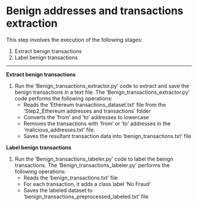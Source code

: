 # Benign addresses and transactions extraction

This step involves the execution of the following stages:
1. Extract benign transactions
2. Label benign transactions

---

**Extract benign transactions**
1.	Run the ‘Benign_transactions_extractor.py’ code to extract and save the benign transactions in a text file. The ‘Benign_transactions_extractor.py’ code performs the following operations:
    - Reads the ‘Ethereum transactions_dataset.txt’ file from the ‘Step2_Ethereum addresses and transactions’ folder
    - Converts the ‘from’ and ‘to’ addresses to lowercase
    - Removes the transactions with ‘from’ or ‘to’ addresses in the ‘malicious_addresses.txt’ file.
    - Saves the resultant transaction data into ‘benign_transactions.txt’ file

**Label benign transactions**
1.	Run the ‘Benign_transactions_labeler.py’ code to label the benign transactions. The ‘Benign_transactions_labeler.py’ performs the following operations:
    - Reads the ‘benign_transactions.txt’ file
    - For each transaction, it adds a class label ‘No Fraud’
    - Saves the labeled dataset to ‘benign_transactions_preprocessed_labeled.txt’ file
